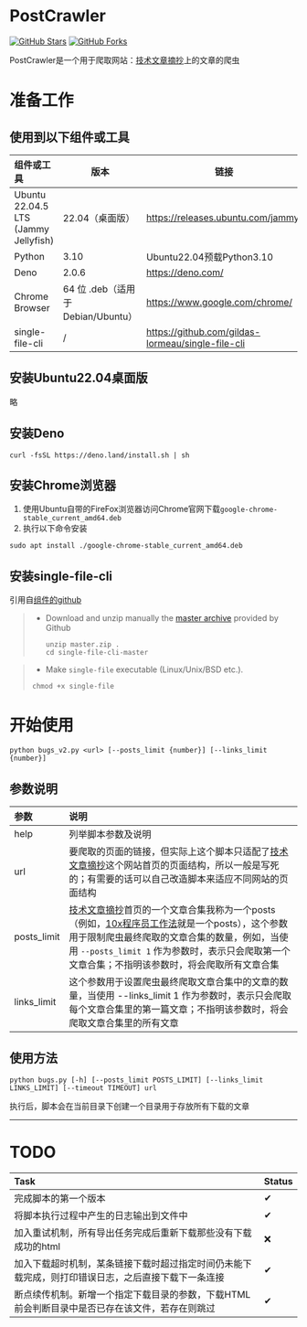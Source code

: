 # PostCrawler

[![GitHub Stars](https://img.shields.io/github/stars/NikoAoi/PostCrawler?style=social)](https://github.com/NikoAoi/PostCrawler/stargazers) [![GitHub Forks](https://img.shields.io/github/forks/NikoAoi/PostCrawler?style=social)](https://github.com/NikoAoi/PostCrawler/network/members)

PostCrawler是一个用于爬取网站：[技术文章摘抄](https://learn.lianglianglee.com/)上的文章的爬虫



# 准备工作



## 使用到以下组件或工具

| 组件或工具                           | 版本                               | 链接                                              |
| :----------------------------------- | ---------------------------------- | ------------------------------------------------- |
| Ubuntu 22.04.5 LTS (Jammy Jellyfish) | 22.04（桌面版）                    | https://releases.ubuntu.com/jammy/                |
| Python                               | 3.10                               | Ubuntu22.04预载Python3.10                         |
| Deno                                 | 2.0.6                              | https://deno.com/                                 |
| Chrome Browser                       | 64 位 .deb（适用于 Debian/Ubuntu） | https://www.google.com/chrome/                    |
| single-file-cli                      | /                                  | https://github.com/gildas-lormeau/single-file-cli |



## 安装Ubuntu22.04桌面版



略



## 安装Deno



```
curl -fsSL https://deno.land/install.sh | sh
```



## 安装Chrome浏览器



1. 使用Ubuntu自带的FireFox浏览器访问Chrome官网下载`google-chrome-stable_current_amd64.deb`
2. 执行以下命令安装

```
sudo apt install ./google-chrome-stable_current_amd64.deb
```



## 安装single-file-cli



引用自[组件的github](https://github.com/gildas-lormeau/single-file-cli)

> - Download and unzip manually the [master archive](https://github.com/gildas-lormeau/single-file-cli/archive/master.zip) provided by Github
>
>   ```shell
>   unzip master.zip .
>   cd single-file-cli-master
>   ```

>
>
>- Make `single-file` executable (Linux/Unix/BSD etc.).
>
>  ```
>  chmod +x single-file
>  ```



# 开始使用



```
python bugs_v2.py <url> [--posts_limit {number}] [--links_limit {number}]
```



## 参数说明



| 参数        | 说明                                                         |
| :---------- | :----------------------------------------------------------- |
| help        | 列举脚本参数及说明                                           |
| url         | 要爬取的页面的链接，但实际上这个脚本只适配了[技术文章摘抄](https://learn.lianglianglee.com/)这个网站首页的页面结构，所以一般是写死的；有需要的话可以自己改造脚本来适应不同网站的页面结构 |
| posts_limit | [技术文章摘抄](https://learn.lianglianglee.com/)首页的一个文章合集我称为一个posts（例如，[10x程序员工作法](https://learn.lianglianglee.com/专栏/10x程序员工作法)就是一个posts），这个参数用于限制爬虫最终爬取的文章合集的数量，例如，当使用 `--posts_limit 1` 作为参数时，表示只会爬取第一个文章合集；不指明该参数时，将会爬取所有文章合集 |
| links_limit | 这个参数用于设置爬虫最终爬取文章合集中的文章的数量，当使用 --links_limit 1 作为参数时，表示只会爬取每个文章合集里的第一篇文章；不指明该参数时，将会爬取文章合集里的所有文章 |



## 使用方法



```shell
python bugs.py [-h] [--posts_limit POSTS_LIMIT] [--links_limit LINKS_LIMIT] [--timeout TIMEOUT] url
```



执行后，脚本会在当前目录下创建一个目录用于存放所有下载的文章



---



# TODO

| Task                                                         | Status |
| :----------------------------------------------------------- | :----- |
| 完成脚本的第一个版本                                         | ✔      |
| 将脚本执行过程中产生的日志输出到文件中                       | ✔      |
| 加入重试机制，所有导出任务完成后重新下载那些没有下载成功的html | ❌      |
| 加入下载超时机制，某条链接下载时超过指定时间仍未能下载完成，则打印错误日志，之后直接下载下一条连接 | ✔      |
| 断点续传机制。新增一个指定下载目录的参数，下载HTML前会判断目录中是否已存在该文件，若存在则跳过 | ✔      |

